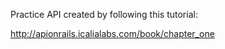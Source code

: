 Practice API created by following this tutorial:

http://apionrails.icalialabs.com/book/chapter_one
